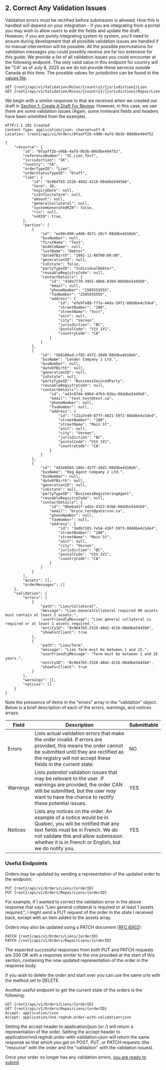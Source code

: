 ## 2. Correct Any Validation Issues

Validation errors must be rectified before submission is allowed. How this is handled will depend on your integration - if you are integrating from a portal you may wish to allow users to edit the fields and update the draft. However, if you are purely integrating system to system, you'll need to ensure during development that all possible validation issues are handled if no manual intervention will be possible. All the possible permutations for validation messages you could possibly receive are far too extensive for this guide. We provide a list of all validation issues you could encounter at the following endpoint. The only valid value in this endpoint for country will be "CA" as of July 8, 2025 as we do not provide these services outside Canada at this time. The possible values for jurisdiction can be found in the [values file](https://github.com/Reg-Hub/API/blob/main/PPSA%20Registrations/Values.md).

```
GET {root}/api/v1/Validation/Rules/{country}/{jurisdiction}/Lien
GET {root}/api/v1/Validation/Rules/{country}/{jurisdiction}/RepairLien
```

We begin with a _similar_ response to that we received when we created our draft in [Section 1: Create A Draft For Review](https://github.com/Reg-Hub/API/blob/main/PPSA%20Registrations/1.%20Create%20a%20Draft%20for%20Review.md). However, in this case, we see there are some validation issues (Again, some irrelevant fields and headers have been ommitted from the example).

```
HTTP/1.1 201 Created
Content-Type: application/json; charset=utf-8
Location: {root}/api/v1/Orders/0faaff2b-e98b-4afd-0b3b-08ddbe494752

{
    "resource": {
        "id": "0faaff2b-e98b-4afd-0b3b-08ddbe494752",
        "referenceNumber": "SC_Lien_Test",
        "jurisdiction": "SK",
        "country": "CA",
        "orderTypeID": "Lien",
        "orderStatusTypeID": "Draft",
        "lien": {
            "id": "8c9647b5-2526-4842-4216-08ddbe5445b6",
            "term": 30,
            "expiryDate": null,
            "isInfiniteTerm": null,
            "amount": null,
            "generalCollateral": null,
            "systemGeneratedRIN": false,
            "rin": null,
            "noRIN": true,
        },
        "parties": [
            {
                "id": "ee98c090-e466-45f1-28cf-08ddbe4d18eb",
                "busNumber": null,
                "firstName": "Test",
                "middleName": null,
                "lastName": "Debtor",
                "dateOfBirth": "1992-11-08T00:00:00",
                "generationID": null,
                "isEstate": false,
                "partyTypeID": "IndividualDebtor",
                "reusableRegistryCode": null,
                "contactDetails": {
                    "id": "410e7778-3955-48b6-03b9-08ddbe5445b9",
                    "email": null,
                    "phoneNumber": "2505555555",
                    "faxNumber": "2505555555",
                    "address": {
                        "id": "efe9fa88-f7fa-44da-59f1-08ddbe4c5de4",
                        "streetNumber": "100",
                        "streetName": "test",
                        "unit": null,
                        "city": "Vernon",
                        "jurisdiction": "BC",
                        "postalCode": "V1V 1V1",
                        "countryCode": "CA"
                    }
                }
            },
            {
                "id": "5b8106ed-cf85-4372-28d0-08ddbe4d18eb",
                "busName": "Lender Company 1 Ltd.",
                "busNumber": null,
                "dateOfBirth": null,
                "generationID": null,
                "isEstate": null,
                "partyTypeID": "BusinessSecuredParty",
                "reusableRegistryCode": null,
                "contactDetails": {
                    "id": "a43c87d4-9964-4fb3-03ba-08ddbe5445b9",
                    "email": "test.test@test.ca",
                    "phoneNumber": null,
                    "faxNumber": null,
                    "address": {
                        "id": "c22a7e49-87ff-4021-59f2-08ddbe4c5de4",
                        "streetNumber": "100",
                        "streetName": "Main St",
                        "unit": null,
                        "city": "Vernon",
                        "jurisdiction": "BC",
                        "postalCode": "V1V 1V1",
                        "countryCode": "CA"
                    }
                }
            },
            {
                "id": "443e85b5-180c-417f-28d1-08ddbe4d18eb",
                "busName": "Reg Agent Company 2 Ltd.",
                "busNumber": null,
                "dateOfBirth": null,
                "generationID": null,
                "isEstate": null,
                "partyTypeID": "BusinessRegisteringAgent",
                "reusableRegistryCode": null,
                "contactDetails": {
                    "id": "0be6a41f-ad2e-4322-03bb-08ddbe5445b9",
                    "email": "bryce.test@paterson.ca",
                    "phoneNumber": null,
                    "faxNumber": null,
                    "address": {
                        "id": "3e0b7101-7e54-43bf-59f3-08ddbe4c5de4",
                        "streetNumber": "100",
                        "streetName": "Main St",
                        "unit": null,
                        "city": "Vernon",
                        "jurisdiction": "BC",
                        "postalCode": "V1V 1V1",
                        "countryCode": "CA"
                    }
                }
            }
        ],
        "assets": [],
        "orderMessages": []
    },
    "validation": {
        "errors": [
            {
                "path": "Lien/Collateral",
                "message": "Lien GeneralCollateral required OR assets must contain at least 1 assets.",
                "userFriendlyMessage": "Lien general collateral is required or at least 1 assets required.",
                "entityID": "8c9647b5-2526-4842-4216-08ddbe5445b6",
                "showForClient": true
            },
            {
                "path": "Lien/Term",
                "message": "Lien Term must be between 1 and 25.",
                "userFriendlyMessage": "Term must be between 1 and 25 years.",
                "entityID": "8c9647b5-2526-4842-4216-08ddbe5445b6",
                "showForClient": true
            }
        ],
        "warnings": [],
        "notices": []
    }
}
```

Note the pressence of items in the "errors" array in the "validation" object. Below is a brief description of each of the errors, warnings, and notices arrays.

| Field | Description | Submittable |
| --- | --- | --- |
| Errors | Lists actual validation errors that make the order invalid. If errors are provided, this means the order cannot be submitted until they are rectified as the registry will not accept these fields in the current state. | NO |
| Warnings | Lists _potential_ validation issues that may be relevant to the user. If warnings are provided, the order CAN still be submitted, but the user _may_ want to have the chance to rectify these potential issues. | YES |
| Notices | Lists any notices on the order. An example of a notice would be in Quebec, you will be notified that any text fields must be in French. We do not validate this and allow submission whether it is in French or English, but we do notify you. | YES |

### Useful Endpoints

Orders may be updated by sending a representation of the updated order to the endpoint:

```
PUT {root}/api/v1/Orders/Liens/{orderID}
PUT {root}/api/v1/Orders/RepairLiens/{orderID}
```

For example, if I wanted to correct the validation error in the above response that says "Lien general collateral is required or at least 1 assets required.", I might send a PUT request of the order in the state I received back, except with an item added to the assets array.

Orders may also be updated using a PATCH document ([RFC 6902](https://datatracker.ietf.org/doc/html/rfc6902)):

```
PATCH {root}/api/v1/Orders/Liens/{orderID}
PATCH {root}/api/v1/Orders/RepairLiens/{orderID}
```

The expected successful responses from both PUT and PATCH requests are 200 OK with a response similar to the one provided at the start of this section, containing the now updated representation of the order in the response body.

If you wish to delete the order and start over you can use the same urls with the method set to DELETE.

Another useful endpoint to get the current state of the orders is the following:

```
GET {root}/api/v1/Orders/Liens/{orderID}
GET {root}/api/v1/Orders/RepairLiens/{orderID}
Accept: application/json
Accept: application/vnd.reghub.order-with-validation+json
```

Setting the accept header to application/json (or */*) will return a representation of the order. Setting the accept header to application/vnd.reghub.order-with-validation+json will return the same response as that which you get on POST, PUT, or PATCH requests (the "resource" with the order and the "validation" with the validation issues).

Once your order no longer has any validation errors, [you are ready to submit](https://github.com/Reg-Hub/API/blob/main/PPSA%20Searches/3.%20Submit%20Order%20and%20Wait%20For%20Results.md).
